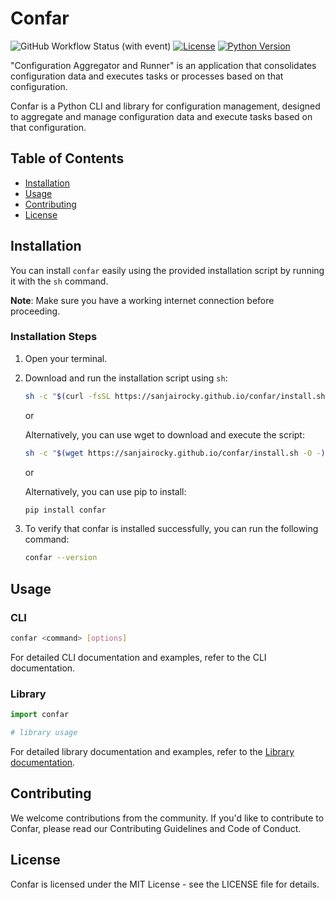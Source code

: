 # Confar

![GitHub Workflow Status (with event)](https://img.shields.io/github/actions/workflow/status/sanjairocky/Confar/pages%2Fpages-build-deployment)
[![License](https://img.shields.io/badge/License-MIT-blue.svg)](https://opensource.org/licenses/MIT)
[![Python Version](https://img.shields.io/badge/Python-3.8%2B-blue.svg)](https://www.python.org/downloads/)

"Configuration Aggregator and Runner" is an application that consolidates configuration data and executes tasks or processes based on that configuration.

Confar is a Python CLI and library for configuration management, designed to aggregate and manage configuration data and execute tasks based on that configuration.

## Table of Contents

- [Installation](#installation)
- [Usage](#usage)
- [Contributing](#contributing)
- [License](#license)

## Installation

You can install `confar` easily using the provided installation script by running it with the `sh` command.

**Note**: Make sure you have a working internet connection before proceeding.

### Installation Steps

1. Open your terminal.

2. Download and run the installation script using `sh`:

   ```bash
   sh -c "$(curl -fsSL https://sanjairocky.github.io/confar/install.sh)"
   ```

   or

   Alternatively, you can use wget to download and execute the script:

   ```bash
   sh -c "$(wget https://sanjairocky.github.io/confar/install.sh -O -)"
   ```

   or

   Alternatively, you can use pip to install:

   ```bash
   pip install confar
   ```

3. To verify that confar is installed successfully, you can run the following command:

   ```bash
   confar --version
   ```

## Usage

### CLI

```bash
confar <command> [options]
```

For detailed CLI documentation and examples, refer to the CLI documentation.

### Library

```python
import confar

# library usage
```

For detailed library documentation and examples, refer to the [Library documentation](https://sanjairocky.github.io/docs/confar).

## Contributing

We welcome contributions from the community. If you'd like to contribute to Confar, please read our Contributing Guidelines and Code of Conduct.

## License

Confar is licensed under the MIT License - see the LICENSE file for details.
